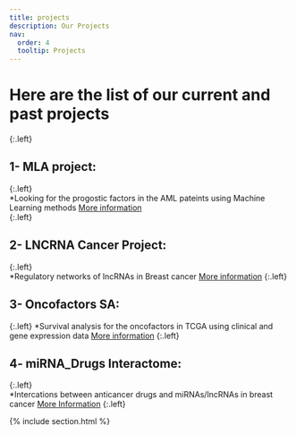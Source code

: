 ```yaml
---
title: projects
description: Our Projects
nav:
  order: 4
  tooltip: Projects
---
```


# Here are the list of our current and past projects  


{:.left}  
## 1- MLA project:
{:.left}  
*Looking for the progostic factors in the AML pateints using Machine Learning methods [More information](https://fallahi-bioinformatics-lab.github.io/Melanoma-Cancer-marker-prediction/)  
{:.left}
## 2- LNCRNA Cancer Project:
{:.left}  
*Regulatory networks of lncRNAs in Breast cancer [More information](https://fallahi-bioinformatics-lab.github.io/LncRNAs_in_Cancer/)
{:.left} 
## 3- Oncofactors SA:
{:.left} 
*Survival analysis for the oncofactors in TCGA using clinical and gene expression data [More information](https://fallahi-bioinformatics-lab.github.io/OncoFactors_SA/)
{:.left} 
## 4- miRNA_Drugs Interactome:
{:.left}  
*Intercations between anticancer drugs and miRNAs/lncRNAs in breast cancer [More Information](https://fallahi-bioinformatics-lab.github.io/miRNA_Drugs-Interactome/)
{:.left} 
 

{% include section.html %}
